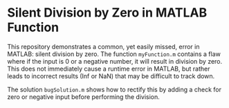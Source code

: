 # Silent Division by Zero in MATLAB Function

This repository demonstrates a common, yet easily missed, error in MATLAB: silent division by zero. The function `myFunction.m` contains a flaw where if the input is 0 or a negative number, it will result in division by zero. This does not immediately cause a runtime error in MATLAB, but rather leads to incorrect results (Inf or NaN) that may be difficult to track down.

The solution `bugSolution.m` shows how to rectify this by adding a check for zero or negative input before performing the division. 